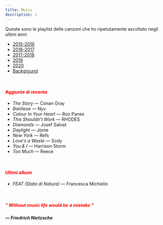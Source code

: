 ```yaml
---
title: Music
description: ♫
---
```

Queste sono le playlist delle canzoni che ho ripetutamente ascoltato negli ultimi anni:

* [2015-2016](https://music.apple.com/it/playlist/my-2015-2016/pl.b4bf1a93707c44f89aa794dc2888e844)
* [2016-2017](https://music.apple.com/it/playlist/my-2016-2017/pl.u-PDb40o6tJ9qVro)
* [2017-2018](https://music.apple.com/it/playlist/my-2017-2018/pl.u-b3b8RKgC0qaz1d)
* [2019](https://music.apple.com/it/playlist/my-2019/pl.u-b3b8Re4H0qaz1d)
* [2020](https://music.apple.com/it/playlist/my-2020/pl.u-LdbqE1vt5e4m0R?l)
* [Background](https://music.apple.com/it/playlist/background/pl.b05fb95eaae8419b8bc2201594355ee0?l=en)

&nbsp;

#### <span style="color:red">Aggiunte di recente</span>
* _The Story_ — Conan Gray
* _Banlieue_ — Nyv
* _Colour In Your Heart_ — Roo Panes
* _This Shouldn't Work_ — RHODES
* _Diamonds_ — Josef Salvat
* _Daylight_ — Jome
* _New York_ — Refs
* _Love's a Waste_ — Sody
* _You & I_ — Harrison Storm
* _Too Much_ — Reece

&nbsp;

#### <span style="color:red">Ultimi album</span>
* _FEAT (Stato di Natura)_ — Francesca Michielin

&nbsp;

##### <span style="color:red">_" Without music life would be a mistake "_</span>

##### — Friedrich Nietzsche
